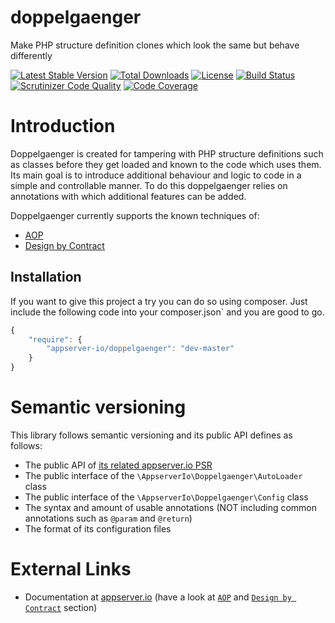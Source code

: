 # doppelgaenger

Make PHP structure definition clones which look the same but behave differently

[![Latest Stable Version](https://img.shields.io/packagist/v/appserver-io/doppelgaenger.svg?style=flat-square)](https://packagist.org/packages/appserver-io/doppelgaenger) 
 [![Total Downloads](https://img.shields.io/packagist/dt/appserver-io/doppelgaenger.svg?style=flat-square)](https://packagist.org/packages/appserver-io/doppelgaenger)
 [![License](https://img.shields.io/packagist/l/appserver-io/doppelgaenger.svg?style=flat-square)](https://packagist.org/packages/appserver-io/doppelgaenger)
 [![Build Status](https://img.shields.io/travis/appserver-io/doppelgaenger/master.svg?style=flat-square)](http://travis-ci.org/appserver-io/doppelgaenger)
 [![Scrutinizer Code Quality](https://img.shields.io/scrutinizer/g/appserver-io/doppelgaenger/master.svg?style=flat-square)](https://scrutinizer-ci.com/g/appserver-io/doppelgaenger/?branch=master)
 [![Code Coverage](https://img.shields.io/scrutinizer/coverage/g/appserver-io/doppelgaenger/master.svg?style=flat-square)](https://scrutinizer-ci.com/g/appserver-io/doppelgaenger/?branch=master)

# Introduction

Doppelgaenger is created for tampering with PHP structure definitions such as classes before they get loaded and known to the code which uses them.
Its main goal is to introduce additional behaviour and logic to code in a simple and controllable manner.
To do this doppelgaenger relies on annotations with which additional features can be added.

Doppelgaenger currently supports the known techniques of:

- [AOP](http://en.wikipedia.org/wiki/Aspect-oriented_programming)
- [Design by Contract](http://en.wikipedia.org/wiki/Design_by_contract)

## Installation

If you want to give this project a try you can do so using composer.
Just include the following code into your composer.json` and you are good to go.

```js
{
    "require": {
        "appserver-io/doppelgaenger": "dev-master"
    }
}
```

# Semantic versioning

This library follows semantic versioning and its public API defines as follows:

* The public API of [its related appserver.io PSR](https://github.com/appserver-io-psr/mop)
* The public interface of the `\AppserverIo\Doppelgaenger\AutoLoader` class
* The public interface of the `\AppserverIo\Doppelgaenger\Config` class
* The syntax and amount of usable annotations (NOT including common annotations such as `@param` and `@return`)
* The format of its configuration files

# External Links

* Documentation at [appserver.io](http://docs.appserver.io) (have a look at [`AOP`](http://appserver.io/get-started/documentation/aop.html) and [`Design by Contract`](http://appserver.io/get-started/documentation/design-by-contract.html) section)
